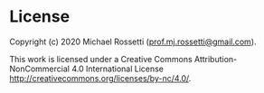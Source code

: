 # License

Copyright (c) 2020 Michael Rossetti (<prof.mj.rossetti@gmail.com>).

This work is licensed under a Creative Commons Attribution-NonCommercial 4.0 International License <http://creativecommons.org/licenses/by-nc/4.0/>.
